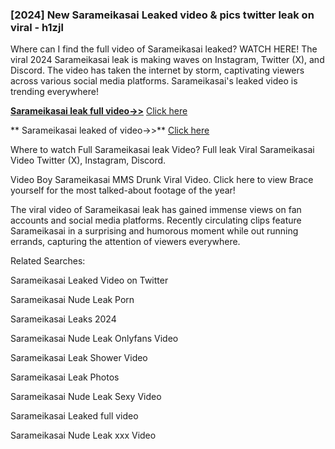 ### [2024] New  Sarameikasai Leaked video & pics twitter leak on viral - h1zjl
Where can I find the full video of  Sarameikasai leaked? WATCH HERE! The viral 2024  Sarameikasai leak is making waves on Instagram, Twitter (X), and Discord. The video has taken the internet by storm, captivating viewers across various social media platforms.  Sarameikasai's leaked video is trending everywhere!


**[ Sarameikasai leak full video->>](http://wildbook.top/wildbook8git)** [Click here](http://wildbook.top/wildbook8git)

** Sarameikasai leaked of video->>** [Click here](http://wildbook.top/wildbook8git)


Where to watch Full  Sarameikasai leak Video? Full leak Viral  Sarameikasai Video Twitter (X), Instagram, Discord.

Video Boy  Sarameikasai MMS Drunk Viral Video. Click here to view Brace yourself for the most talked-about footage of the year!

The viral video of  Sarameikasai leak has gained immense views on fan accounts and social media platforms. Recently circulating clips feature  Sarameikasai in a surprising and humorous moment while out running errands, capturing the attention of viewers everywhere.


Related Searches:

 Sarameikasai Leaked Video on Twitter

 Sarameikasai Nude Leak Porn

 Sarameikasai Leaks 2024

 Sarameikasai Nude Leak Onlyfans Video

 Sarameikasai Leak Shower Video

 Sarameikasai Leak Photos

 Sarameikasai Nude Leak Sexy Video

 Sarameikasai Leaked full video

 Sarameikasai Nude Leak xxx Video


